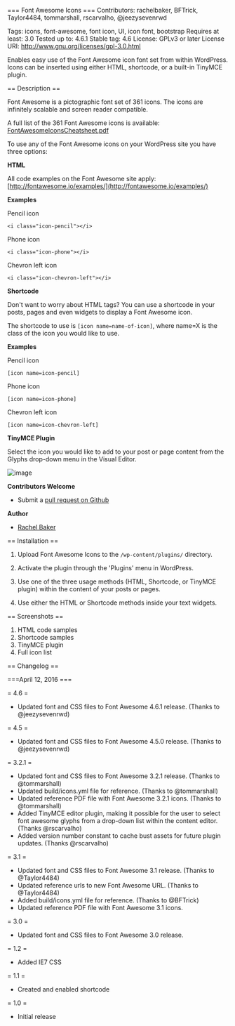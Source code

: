 === Font Awesome Icons ===
Contributors: rachelbaker, BFTrick, Taylor4484, tommarshall, rscarvalho, @jeezysevenrwd

Tags: icons, font-awesome, font icon, UI, icon font, bootstrap
Requires at least: 3.0
Tested up to: 4.6.1
Stable tag: 4.6
License: GPLv3 or later
License URI: http://www.gnu.org/licenses/gpl-3.0.html


Enables easy use of the Font Awesome icon font set from within WordPress.  Icons can be inserted using either HTML, shortcode, or a built-in TinyMCE plugin.

== Description ==

Font Awesome is a pictographic font set of 361 icons. The icons are infinitely scalable and screen reader compatible.

A full list of the 361 Font Awesome icons is available: [FontAwesomeIconsCheatsheet.pdf](http://f.cl.ly/items/2e1b3q3g081M173m070I/FontAwesomeIconsCheatsheet.pdf)

To use any of the Font Awesome icons on your WordPress site you have three options:

__HTML__

All code examples on the Font Awesome site apply: [http://fontawesome.io/examples/](http://fontawesome.io/examples/)

**Examples**

Pencil icon

`<i class="icon-pencil"></i>`

Phone icon

`<i class="icon-phone"></i>`

Chevron left icon

`<i class="icon-chevron-left"></i>`

__Shortcode__

Don't want to worry about HTML tags?  You can use a shortcode in your posts, pages and even widgets to display a Font Awesome icon.

The shortcode to use is `[icon name=name-of-icon]`, where name=X is the class of the icon you would like to use.

**Examples**

Pencil icon

`[icon name=icon-pencil]`

Phone icon

`[icon name=icon-phone]`

Chevron left icon

`[icon name=icon-chevron-left]`

__TinyMCE Plugin__

Select the icon you would like to add to your post or page content from the Glyphs drop-down menu in the Visual Editor.

![image](http://f.cl.ly/items/212e2P0m3g39292p271y/Font-Awesome-TinyMCE-plugin.jpg) 

__Contributors Welcome__

*   Submit a [pull request on Github](https://github.com/rachelbaker/Font-Awesome-WordPress-Plugin)

__Author__

*   [Rachel Baker](http://rachelbaker.me)

== Installation ==

1. Upload Font Awesome Icons to the `/wp-content/plugins/` directory.

2. Activate the plugin through the 'Plugins' menu in WordPress.

3. Use one of the three usage methods (HTML, Shortcode, or TinyMCE plugin) within the content of your posts or pages.   

4. Use either the HTML or Shortcode methods inside your text widgets.



== Screenshots ==

1.  HTML code samples
2.  Shortcode samples
3.  TinyMCE plugin
4.  Full icon list




== Changelog ==

===April 12, 2016 ===

= 4.6 = 

*   Updated font and CSS files to Font Awesome 4.6.1 release. (Thanks to @jeezysevenrwd)

= 4.5 = 

*   Updated font and CSS files to Font Awesome 4.5.0 release. (Thanks to @jeezysevenrwd)


= 3.2.1 = 

*   Updated font and CSS files to Font Awesome 3.2.1 release. (Thanks to @tommarshall)
*   Updated build/icons.yml file for reference. (Thanks to @tommarshall)
*   Updated reference PDF file with Font Awesome 3.2.1 icons. (Thanks to @tommarshall)
*   Added TinyMCE editor plugin, making it possible for the user to select font awesome glyphs from a drop-down list within the content editor.  (Thanks @rscarvalho)
*   Added version number constant to cache bust assets for future plugin updates. (Thanks @rscarvalho)


= 3.1 =

*   Updated font and CSS files to Font Awesome 3.1 release. (Thanks to @Taylor4484)
*   Updated reference urls to new Font Awesome URL. (Thanks to @Taylor4484)
*   Added build/icons.yml file for reference. (Thanks to @BFTrick)
*   Updated reference PDF file with Font Awesome 3.1 icons.


= 3.0 =

* Updated font and CSS files to Font Awesome 3.0 release.


= 1.2 =

* Added IE7 CSS

= 1.1 =

* Created and enabled shortcode

= 1.0 =

* Initial release
